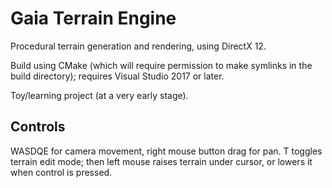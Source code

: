 # Gaia Terrain Engine

Procedural terrain generation and rendering, using DirectX 12.

Build using CMake (which will require permission to make symlinks in the build directory); requires Visual Studio 2017 or later.

Toy/learning project (at a very early stage).

## Controls

WASDQE for camera movement, right mouse button drag for pan. T toggles terrain edit mode; then left mouse raises terrain under cursor, or lowers it when control is pressed.
